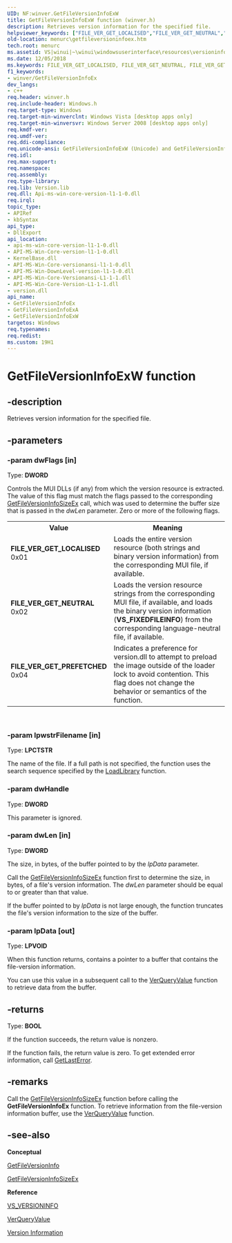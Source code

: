 ```yaml
---
UID: NF:winver.GetFileVersionInfoExW
title: GetFileVersionInfoExW function (winver.h)
description: Retrieves version information for the specified file.
helpviewer_keywords: ["FILE_VER_GET_LOCALISED","FILE_VER_GET_NEUTRAL","FILE_VER_GET_PREFETCHED","GetFileVersionInfoEx","GetFileVersionInfoEx function [Menus and Other Resources]","GetFileVersionInfoExA","GetFileVersionInfoExW","_win32_GetFileVersionInfoEx","_win32_getfileversioninfoex_cpp","menurc.getfileversioninfoex","winui._win32_getfileversioninfoex","winver/GetFileVersionInfoEx","winver/GetFileVersionInfoExA","winver/GetFileVersionInfoExW"]
old-location: menurc\getfileversioninfoex.htm
tech.root: menurc
ms.assetid: VS|winui|~\winui\windowsuserinterface\resources\versioninformation\versioninformationreference\versioninformationfunctions\getfileversioninfoex.htm
ms.date: 12/05/2018
ms.keywords: FILE_VER_GET_LOCALISED, FILE_VER_GET_NEUTRAL, FILE_VER_GET_PREFETCHED, GetFileVersionInfoEx, GetFileVersionInfoEx function [Menus and Other Resources], GetFileVersionInfoExA, GetFileVersionInfoExW, _win32_GetFileVersionInfoEx, _win32_getfileversioninfoex_cpp, menurc.getfileversioninfoex, winui._win32_getfileversioninfoex, winver/GetFileVersionInfoEx, winver/GetFileVersionInfoExA, winver/GetFileVersionInfoExW
f1_keywords:
- winver/GetFileVersionInfoEx
dev_langs:
- c++
req.header: winver.h
req.include-header: Windows.h
req.target-type: Windows
req.target-min-winverclnt: Windows Vista [desktop apps only]
req.target-min-winversvr: Windows Server 2008 [desktop apps only]
req.kmdf-ver: 
req.umdf-ver: 
req.ddi-compliance: 
req.unicode-ansi: GetFileVersionInfoExW (Unicode) and GetFileVersionInfoExA (ANSI)
req.idl: 
req.max-support: 
req.namespace: 
req.assembly: 
req.type-library: 
req.lib: Version.lib
req.dll: Api-ms-win-core-version-l1-1-0.dll
req.irql: 
topic_type:
- APIRef
- kbSyntax
api_type:
- DllExport
api_location:
- api-ms-win-core-version-l1-1-0.dll
- API-MS-Win-Core-version-l1-1-0.dll
- KernelBase.dll
- API-MS-Win-Core-versionansi-l1-1-0.dll
- API-MS-Win-DownLevel-version-l1-1-0.dll
- API-MS-Win-Core-Versionansi-L1-1-1.dll
- API-MS-Win-Core-Version-L1-1-1.dll
- version.dll
api_name:
- GetFileVersionInfoEx
- GetFileVersionInfoExA
- GetFileVersionInfoExW
targetos: Windows
req.typenames: 
req.redist: 
ms.custom: 19H1
---
```


# GetFileVersionInfoExW function


## -description


Retrieves version information for the specified file.


## -parameters




### -param dwFlags [in]

Type: <b>DWORD</b>

Controls the MUI DLLs (if any) from which the version resource is extracted. The value of this flag must match the flags passed to the corresponding <a href="https://docs.microsoft.com/windows/desktop/api/winver/nf-winver-getfileversioninfosizeexa">GetFileVersionInfoSizeEx</a> call, which was used to determine the buffer size that is passed in the <i>dwLen</i> parameter. Zero or more of the following flags.

<table>
<tr>
<th>Value</th>
<th>Meaning</th>
</tr>
<tr>
<td width="40%"><a id="FILE_VER_GET_LOCALISED"></a><a id="file_ver_get_localised"></a><dl>
<dt><b>FILE_VER_GET_LOCALISED</b></dt>
<dt>0x01</dt>
</dl>
</td>
<td width="60%">
Loads the entire version resource (both strings and binary version information) from the corresponding MUI file, if available.

</td>
</tr>
<tr>
<td width="40%"><a id="FILE_VER_GET_NEUTRAL"></a><a id="file_ver_get_neutral"></a><dl>
<dt><b>FILE_VER_GET_NEUTRAL</b></dt>
<dt>0x02</dt>
</dl>
</td>
<td width="60%">
Loads the version resource strings from the corresponding MUI file, if available, and loads the binary version information (<b>VS_FIXEDFILEINFO</b>) from the corresponding language-neutral file, if available. 

</td>
</tr>
<tr>
<td width="40%"><a id="FILE_VER_GET_PREFETCHED"></a><a id="file_ver_get_prefetched"></a><dl>
<dt><b>FILE_VER_GET_PREFETCHED</b></dt>
<dt>0x04</dt>
</dl>
</td>
<td width="60%">
Indicates a preference for version.dll to attempt to preload the image outside of the loader lock to avoid contention.  This flag does not change the behavior or semantics of the function.

</td>
</tr>
</table>
 


### -param lpwstrFilename [in]

Type: <b>LPCTSTR</b>

The name of the file. If a full path is not specified, the function uses the search sequence specified by the <a href="https://docs.microsoft.com/windows/desktop/api/libloaderapi/nf-libloaderapi-loadlibrarya">LoadLibrary</a> function.


### -param dwHandle

Type: <b>DWORD</b>

This parameter is ignored.


### -param dwLen [in]

Type: <b>DWORD</b>

The size, in bytes, of the buffer pointed to by the <i>lpData</i> parameter. 

                    

Call the <a href="https://docs.microsoft.com/windows/desktop/api/winver/nf-winver-getfileversioninfosizeexa">GetFileVersionInfoSizeEx</a> function first to determine the size, in bytes, of a file's version information. The <i>dwLen</i> parameter should be equal to or greater than that value.

If the buffer pointed to by <i>lpData</i> is not large enough, the function truncates the file's version information to the size of the buffer.


### -param lpData [out]

Type: <b>LPVOID</b>

When this function returns, contains a pointer to a buffer that contains the file-version information.

You can use this value in a subsequent call to the <a href="https://docs.microsoft.com/windows/desktop/api/winver/nf-winver-verqueryvaluea">VerQueryValue</a> function to retrieve data from the buffer.
          


## -returns



Type: <b>BOOL</b>

If the function succeeds, the return value is nonzero.

If the function fails, the return value is zero. To get extended error information, call <a href="https://docs.microsoft.com/windows/desktop/api/errhandlingapi/nf-errhandlingapi-getlasterror">GetLastError</a>.




## -remarks



Call the <a href="https://docs.microsoft.com/windows/desktop/api/winver/nf-winver-getfileversioninfosizeexa">GetFileVersionInfoSizeEx</a> function before calling the <b>GetFileVersionInfoEx</b> function. To retrieve information from the file-version information buffer, use the <a href="https://docs.microsoft.com/windows/desktop/api/winver/nf-winver-verqueryvaluea">VerQueryValue</a> function.
      




## -see-also




<b>Conceptual</b>



<a href="https://docs.microsoft.com/windows/desktop/api/winver/nf-winver-getfileversioninfoa">GetFileVersionInfo</a>



<a href="https://docs.microsoft.com/windows/desktop/api/winver/nf-winver-getfileversioninfosizeexa">GetFileVersionInfoSizeEx</a>



<b>Reference</b>



<a href="https://docs.microsoft.com/windows/desktop/menurc/vs-versioninfo">VS_VERSIONINFO</a>



<a href="https://docs.microsoft.com/windows/desktop/api/winver/nf-winver-verqueryvaluea">VerQueryValue</a>



<a href="https://docs.microsoft.com/windows/desktop/menurc/version-information">Version Information</a>
 

 

